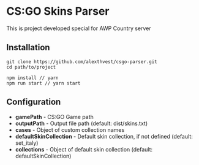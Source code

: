 # CS:GO Skins Parser

This is project developed special for AWP Country server

## Installation

```shell script
git clone https://github.com/alexthvest/csgo-parser.git
cd path/to/project

npm install // yarn
npm run start // yarn start
```

## Configuration

- **gamePath** - CS:GO Game path
- **outputPath** - Output file path (default: dist/skins.txt)
- **cases** - Object of custom collection names
- **defaultSkinCollection** - Default skin collection, if not defined (default: set_italy)
- **collections** - Object of default skin collection (default: defaultSkinCollection) 